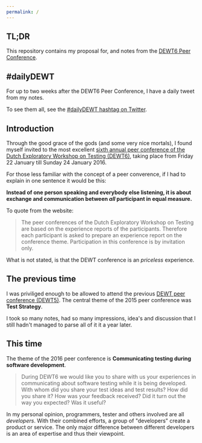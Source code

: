 ```yaml
---
permalink: /
---
```


## TL;DR

This repository contains my proposal for, and notes from the [DEWT6 Peer Conference](https://dewt.wordpress.com/category/dewt6/).

## #dailyDEWT

For up to two weeks after the DEWT6 Peer Conference, I have a daily tweet from my notes.

To see them all, see the [#dailyDEWT hashtag on Twitter](https://twitter.com/search?f=tweets&q=%23dailyDEWT).

## Introduction

Through the good grace of the gods (and some very nice mortals), I found myself invited to the most excellent [sixth annual peer conference of the Dutch Exploratory Workshop on Testing (DEWT6)](https://dewt.wordpress.com/2015/10/08/dewt6-announced-communicating-testing-during-software-development/), taking place from Friday 22 January till Sunday 24 January 2016.

For those less familiar with the concept of a peer converence, if I had to explain in one sentence it would be this: 

**Instead of one person speaking and everybody else listening, it is about exchange and communication between _all_ participant in equal measure.**

To quote from the website:

> The peer conferences of the Dutch Exploratory Workshop on Testing are based on the experience reports of the participants. Therefore each participant is asked to prepare an experience report on the conference theme. Participation in this conference is by invitation only.

What is not stated, is that the DEWT conference is an _priceless_ experience. 

## The previous time

I was priviliged enough to be allowed to attend the previous [DEWT peer conference (DEWT5)](https://dewt.wordpress.com/2015/01/19/dewt5-report/). The  central theme of the 2015 peer conference was **Test Strategy**.

I took so many notes, had so many impressions, idea's and discussion that I still hadn't managed to parse all of it it a year later.

## This time

The theme of the 2016 peer conference is **Communicating testing during software development**.

> During DEWT6 we would like you to share with us your experiences in communicating about software testing while it is being developed. With whom did you share your test ideas and test results? How did you share it? How was your feedback received? Did it turn out the way you expected? Was it useful?

In my personal opinion, programmers, tester and others involved are all _developers_. With their combined efforts, a group of "developers" create a product or service. The only major difference between different developers is an area of expertise and thus their viewpoint.

